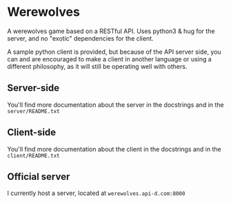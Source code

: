 # Werewolves
A werewolves game based on a RESTful API. Uses python3 & hug for the server, and no "exotic" dependencies for the client.

A sample python client is provided, but because of the API server side, you can and are encouraged to make a client in another language or using a different philosophy, as it will still be operating well with others.

## Server-side

You'll find more documentation about the server in the docstrings and in the `server/README.txt`

## Client-side

You'll find more documentation about the client in the docstrings and in the `client/README.txt`

## Official server

I currently host a server, located at `werewolves.api-d.com:8000`

